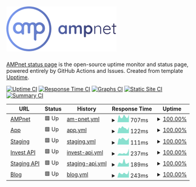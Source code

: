 # [![AMPnet](./assets/ampnet.png)](https://ampnet.io)

[AMPnet status page](https://status.ampnet.io) is the open-source uptime monitor and status page, powered entirely by GitHub Actions and Issues.
Created from template [Upptime](https://github.com/upptime/upptime).

[![Uptime CI](https://github.com/AMPnet/status/workflows/Uptime%20CI/badge.svg)](https://github.com/AMPnet/status/actions?query=workflow%3A%22Uptime+CI%22)
[![Response Time CI](https://github.com/AMPnet/status/workflows/Response%20Time%20CI/badge.svg)](https://github.com/AMPnet/status/actions?query=workflow%3A%22Response+Time+CI%22)
[![Graphs CI](https://github.com/AMPnet/status/workflows/Graphs%20CI/badge.svg)](https://github.com/AMPnet/status/actions?query=workflow%3A%22Graphs+CI%22)
[![Static Site CI](https://github.com/AMPnet/status/workflows/Static%20Site%20CI/badge.svg)](https://github.com/AMPnet/status/actions?query=workflow%3A%22Static+Site+CI%22)
[![Summary CI](https://github.com/AMPnet/status/workflows/Summary%20CI/badge.svg)](https://github.com/AMPnet/status/actions?query=workflow%3A%22Summary+CI%22)

<!--start: status pages-->
<!-- This summary is generated by Upptime (https://github.com/upptime/upptime) -->
<!-- Do not edit this manually, your changes will be overwritten -->
<!-- prettier-ignore -->
| URL | Status | History | Response Time | Uptime |
| --- | ------ | ------- | ------------- | ------ |
| <img alt="" src="https://favicons.githubusercontent.com/ampnet.io" height="13"> [AMPnet](https://ampnet.io) | 🟩 Up | [am-pnet.yml](https://github.com/AMPnet/status/commits/HEAD/history/am-pnet.yml) | <details><summary><img alt="Response time graph" src="./graphs/am-pnet/response-time-week.png" height="20"> 707ms</summary><br><a href="https://status.ampnet.io/history/am-pnet"><img alt="Response time 320" src="https://img.shields.io/endpoint?url=https%3A%2F%2Fraw.githubusercontent.com%2FAMPnet%2Fstatus%2FHEAD%2Fapi%2Fam-pnet%2Fresponse-time.json"></a><br><a href="https://status.ampnet.io/history/am-pnet"><img alt="24-hour response time 865" src="https://img.shields.io/endpoint?url=https%3A%2F%2Fraw.githubusercontent.com%2FAMPnet%2Fstatus%2FHEAD%2Fapi%2Fam-pnet%2Fresponse-time-day.json"></a><br><a href="https://status.ampnet.io/history/am-pnet"><img alt="7-day response time 707" src="https://img.shields.io/endpoint?url=https%3A%2F%2Fraw.githubusercontent.com%2FAMPnet%2Fstatus%2FHEAD%2Fapi%2Fam-pnet%2Fresponse-time-week.json"></a><br><a href="https://status.ampnet.io/history/am-pnet"><img alt="30-day response time 705" src="https://img.shields.io/endpoint?url=https%3A%2F%2Fraw.githubusercontent.com%2FAMPnet%2Fstatus%2FHEAD%2Fapi%2Fam-pnet%2Fresponse-time-month.json"></a><br><a href="https://status.ampnet.io/history/am-pnet"><img alt="1-year response time 320" src="https://img.shields.io/endpoint?url=https%3A%2F%2Fraw.githubusercontent.com%2FAMPnet%2Fstatus%2FHEAD%2Fapi%2Fam-pnet%2Fresponse-time-year.json"></a></details> | <details><summary><a href="https://status.ampnet.io/history/am-pnet">100.00%</a></summary><a href="https://status.ampnet.io/history/am-pnet"><img alt="All-time uptime 99.42%" src="https://img.shields.io/endpoint?url=https%3A%2F%2Fraw.githubusercontent.com%2FAMPnet%2Fstatus%2FHEAD%2Fapi%2Fam-pnet%2Fuptime.json"></a><br><a href="https://status.ampnet.io/history/am-pnet"><img alt="24-hour uptime 100.00%" src="https://img.shields.io/endpoint?url=https%3A%2F%2Fraw.githubusercontent.com%2FAMPnet%2Fstatus%2FHEAD%2Fapi%2Fam-pnet%2Fuptime-day.json"></a><br><a href="https://status.ampnet.io/history/am-pnet"><img alt="7-day uptime 100.00%" src="https://img.shields.io/endpoint?url=https%3A%2F%2Fraw.githubusercontent.com%2FAMPnet%2Fstatus%2FHEAD%2Fapi%2Fam-pnet%2Fuptime-week.json"></a><br><a href="https://status.ampnet.io/history/am-pnet"><img alt="30-day uptime 97.52%" src="https://img.shields.io/endpoint?url=https%3A%2F%2Fraw.githubusercontent.com%2FAMPnet%2Fstatus%2FHEAD%2Fapi%2Fam-pnet%2Fuptime-month.json"></a><br><a href="https://status.ampnet.io/history/am-pnet"><img alt="1-year uptime 99.42%" src="https://img.shields.io/endpoint?url=https%3A%2F%2Fraw.githubusercontent.com%2FAMPnet%2Fstatus%2FHEAD%2Fapi%2Fam-pnet%2Fuptime-year.json"></a></details>
| <img alt="" src="https://favicons.githubusercontent.com/invest.ampnet.io" height="13"> [App](https://invest.ampnet.io) | 🟩 Up | [app.yml](https://github.com/AMPnet/status/commits/HEAD/history/app.yml) | <details><summary><img alt="Response time graph" src="./graphs/app/response-time-week.png" height="20"> 122ms</summary><br><a href="https://status.ampnet.io/history/app"><img alt="Response time 219" src="https://img.shields.io/endpoint?url=https%3A%2F%2Fraw.githubusercontent.com%2FAMPnet%2Fstatus%2FHEAD%2Fapi%2Fapp%2Fresponse-time.json"></a><br><a href="https://status.ampnet.io/history/app"><img alt="24-hour response time 215" src="https://img.shields.io/endpoint?url=https%3A%2F%2Fraw.githubusercontent.com%2FAMPnet%2Fstatus%2FHEAD%2Fapi%2Fapp%2Fresponse-time-day.json"></a><br><a href="https://status.ampnet.io/history/app"><img alt="7-day response time 122" src="https://img.shields.io/endpoint?url=https%3A%2F%2Fraw.githubusercontent.com%2FAMPnet%2Fstatus%2FHEAD%2Fapi%2Fapp%2Fresponse-time-week.json"></a><br><a href="https://status.ampnet.io/history/app"><img alt="30-day response time 100" src="https://img.shields.io/endpoint?url=https%3A%2F%2Fraw.githubusercontent.com%2FAMPnet%2Fstatus%2FHEAD%2Fapi%2Fapp%2Fresponse-time-month.json"></a><br><a href="https://status.ampnet.io/history/app"><img alt="1-year response time 219" src="https://img.shields.io/endpoint?url=https%3A%2F%2Fraw.githubusercontent.com%2FAMPnet%2Fstatus%2FHEAD%2Fapi%2Fapp%2Fresponse-time-year.json"></a></details> | <details><summary><a href="https://status.ampnet.io/history/app">100.00%</a></summary><a href="https://status.ampnet.io/history/app"><img alt="All-time uptime 99.16%" src="https://img.shields.io/endpoint?url=https%3A%2F%2Fraw.githubusercontent.com%2FAMPnet%2Fstatus%2FHEAD%2Fapi%2Fapp%2Fuptime.json"></a><br><a href="https://status.ampnet.io/history/app"><img alt="24-hour uptime 100.00%" src="https://img.shields.io/endpoint?url=https%3A%2F%2Fraw.githubusercontent.com%2FAMPnet%2Fstatus%2FHEAD%2Fapi%2Fapp%2Fuptime-day.json"></a><br><a href="https://status.ampnet.io/history/app"><img alt="7-day uptime 100.00%" src="https://img.shields.io/endpoint?url=https%3A%2F%2Fraw.githubusercontent.com%2FAMPnet%2Fstatus%2FHEAD%2Fapi%2Fapp%2Fuptime-week.json"></a><br><a href="https://status.ampnet.io/history/app"><img alt="30-day uptime 100.00%" src="https://img.shields.io/endpoint?url=https%3A%2F%2Fraw.githubusercontent.com%2FAMPnet%2Fstatus%2FHEAD%2Fapi%2Fapp%2Fuptime-month.json"></a><br><a href="https://status.ampnet.io/history/app"><img alt="1-year uptime 99.16%" src="https://img.shields.io/endpoint?url=https%3A%2F%2Fraw.githubusercontent.com%2FAMPnet%2Fstatus%2FHEAD%2Fapi%2Fapp%2Fuptime-year.json"></a></details>
| <img alt="" src="https://favicons.githubusercontent.com/staging.ampnet.io" height="13"> [Staging](https://staging.ampnet.io) | 🟩 Up | [staging.yml](https://github.com/AMPnet/status/commits/HEAD/history/staging.yml) | <details><summary><img alt="Response time graph" src="./graphs/staging/response-time-week.png" height="20"> 111ms</summary><br><a href="https://status.ampnet.io/history/staging"><img alt="Response time 254" src="https://img.shields.io/endpoint?url=https%3A%2F%2Fraw.githubusercontent.com%2FAMPnet%2Fstatus%2FHEAD%2Fapi%2Fstaging%2Fresponse-time.json"></a><br><a href="https://status.ampnet.io/history/staging"><img alt="24-hour response time 112" src="https://img.shields.io/endpoint?url=https%3A%2F%2Fraw.githubusercontent.com%2FAMPnet%2Fstatus%2FHEAD%2Fapi%2Fstaging%2Fresponse-time-day.json"></a><br><a href="https://status.ampnet.io/history/staging"><img alt="7-day response time 111" src="https://img.shields.io/endpoint?url=https%3A%2F%2Fraw.githubusercontent.com%2FAMPnet%2Fstatus%2FHEAD%2Fapi%2Fstaging%2Fresponse-time-week.json"></a><br><a href="https://status.ampnet.io/history/staging"><img alt="30-day response time 117" src="https://img.shields.io/endpoint?url=https%3A%2F%2Fraw.githubusercontent.com%2FAMPnet%2Fstatus%2FHEAD%2Fapi%2Fstaging%2Fresponse-time-month.json"></a><br><a href="https://status.ampnet.io/history/staging"><img alt="1-year response time 254" src="https://img.shields.io/endpoint?url=https%3A%2F%2Fraw.githubusercontent.com%2FAMPnet%2Fstatus%2FHEAD%2Fapi%2Fstaging%2Fresponse-time-year.json"></a></details> | <details><summary><a href="https://status.ampnet.io/history/staging">100.00%</a></summary><a href="https://status.ampnet.io/history/staging"><img alt="All-time uptime 99.86%" src="https://img.shields.io/endpoint?url=https%3A%2F%2Fraw.githubusercontent.com%2FAMPnet%2Fstatus%2FHEAD%2Fapi%2Fstaging%2Fuptime.json"></a><br><a href="https://status.ampnet.io/history/staging"><img alt="24-hour uptime 100.00%" src="https://img.shields.io/endpoint?url=https%3A%2F%2Fraw.githubusercontent.com%2FAMPnet%2Fstatus%2FHEAD%2Fapi%2Fstaging%2Fuptime-day.json"></a><br><a href="https://status.ampnet.io/history/staging"><img alt="7-day uptime 100.00%" src="https://img.shields.io/endpoint?url=https%3A%2F%2Fraw.githubusercontent.com%2FAMPnet%2Fstatus%2FHEAD%2Fapi%2Fstaging%2Fuptime-week.json"></a><br><a href="https://status.ampnet.io/history/staging"><img alt="30-day uptime 100.00%" src="https://img.shields.io/endpoint?url=https%3A%2F%2Fraw.githubusercontent.com%2FAMPnet%2Fstatus%2FHEAD%2Fapi%2Fstaging%2Fuptime-month.json"></a><br><a href="https://status.ampnet.io/history/staging"><img alt="1-year uptime 99.86%" src="https://img.shields.io/endpoint?url=https%3A%2F%2Fraw.githubusercontent.com%2FAMPnet%2Fstatus%2FHEAD%2Fapi%2Fstaging%2Fuptime-year.json"></a></details>
| <img alt="" src="https://favicons.githubusercontent.com/invest-api.ampnet.io" height="13"> [Invest API](https://invest-api.ampnet.io/monitoring/prometheus/targets) | 🟩 Up | [invest-api.yml](https://github.com/AMPnet/status/commits/HEAD/history/invest-api.yml) | <details><summary><img alt="Response time graph" src="./graphs/invest-api/response-time-week.png" height="20"> 237ms</summary><br><a href="https://status.ampnet.io/history/invest-api"><img alt="Response time 478" src="https://img.shields.io/endpoint?url=https%3A%2F%2Fraw.githubusercontent.com%2FAMPnet%2Fstatus%2FHEAD%2Fapi%2Finvest-api%2Fresponse-time.json"></a><br><a href="https://status.ampnet.io/history/invest-api"><img alt="24-hour response time 247" src="https://img.shields.io/endpoint?url=https%3A%2F%2Fraw.githubusercontent.com%2FAMPnet%2Fstatus%2FHEAD%2Fapi%2Finvest-api%2Fresponse-time-day.json"></a><br><a href="https://status.ampnet.io/history/invest-api"><img alt="7-day response time 237" src="https://img.shields.io/endpoint?url=https%3A%2F%2Fraw.githubusercontent.com%2FAMPnet%2Fstatus%2FHEAD%2Fapi%2Finvest-api%2Fresponse-time-week.json"></a><br><a href="https://status.ampnet.io/history/invest-api"><img alt="30-day response time 225" src="https://img.shields.io/endpoint?url=https%3A%2F%2Fraw.githubusercontent.com%2FAMPnet%2Fstatus%2FHEAD%2Fapi%2Finvest-api%2Fresponse-time-month.json"></a><br><a href="https://status.ampnet.io/history/invest-api"><img alt="1-year response time 478" src="https://img.shields.io/endpoint?url=https%3A%2F%2Fraw.githubusercontent.com%2FAMPnet%2Fstatus%2FHEAD%2Fapi%2Finvest-api%2Fresponse-time-year.json"></a></details> | <details><summary><a href="https://status.ampnet.io/history/invest-api">100.00%</a></summary><a href="https://status.ampnet.io/history/invest-api"><img alt="All-time uptime 99.62%" src="https://img.shields.io/endpoint?url=https%3A%2F%2Fraw.githubusercontent.com%2FAMPnet%2Fstatus%2FHEAD%2Fapi%2Finvest-api%2Fuptime.json"></a><br><a href="https://status.ampnet.io/history/invest-api"><img alt="24-hour uptime 100.00%" src="https://img.shields.io/endpoint?url=https%3A%2F%2Fraw.githubusercontent.com%2FAMPnet%2Fstatus%2FHEAD%2Fapi%2Finvest-api%2Fuptime-day.json"></a><br><a href="https://status.ampnet.io/history/invest-api"><img alt="7-day uptime 100.00%" src="https://img.shields.io/endpoint?url=https%3A%2F%2Fraw.githubusercontent.com%2FAMPnet%2Fstatus%2FHEAD%2Fapi%2Finvest-api%2Fuptime-week.json"></a><br><a href="https://status.ampnet.io/history/invest-api"><img alt="30-day uptime 100.00%" src="https://img.shields.io/endpoint?url=https%3A%2F%2Fraw.githubusercontent.com%2FAMPnet%2Fstatus%2FHEAD%2Fapi%2Finvest-api%2Fuptime-month.json"></a><br><a href="https://status.ampnet.io/history/invest-api"><img alt="1-year uptime 99.62%" src="https://img.shields.io/endpoint?url=https%3A%2F%2Fraw.githubusercontent.com%2FAMPnet%2Fstatus%2FHEAD%2Fapi%2Finvest-api%2Fuptime-year.json"></a></details>
| <img alt="" src="https://favicons.githubusercontent.com/eth-staging.ampnet.io" height="13"> [Staging API](https://eth-staging.ampnet.io/monitoring/prometheus/targets) | 🟩 Up | [staging-api.yml](https://github.com/AMPnet/status/commits/HEAD/history/staging-api.yml) | <details><summary><img alt="Response time graph" src="./graphs/staging-api/response-time-week.png" height="20"> 189ms</summary><br><a href="https://status.ampnet.io/history/staging-api"><img alt="Response time 213" src="https://img.shields.io/endpoint?url=https%3A%2F%2Fraw.githubusercontent.com%2FAMPnet%2Fstatus%2FHEAD%2Fapi%2Fstaging-api%2Fresponse-time.json"></a><br><a href="https://status.ampnet.io/history/staging-api"><img alt="24-hour response time 223" src="https://img.shields.io/endpoint?url=https%3A%2F%2Fraw.githubusercontent.com%2FAMPnet%2Fstatus%2FHEAD%2Fapi%2Fstaging-api%2Fresponse-time-day.json"></a><br><a href="https://status.ampnet.io/history/staging-api"><img alt="7-day response time 189" src="https://img.shields.io/endpoint?url=https%3A%2F%2Fraw.githubusercontent.com%2FAMPnet%2Fstatus%2FHEAD%2Fapi%2Fstaging-api%2Fresponse-time-week.json"></a><br><a href="https://status.ampnet.io/history/staging-api"><img alt="30-day response time 191" src="https://img.shields.io/endpoint?url=https%3A%2F%2Fraw.githubusercontent.com%2FAMPnet%2Fstatus%2FHEAD%2Fapi%2Fstaging-api%2Fresponse-time-month.json"></a><br><a href="https://status.ampnet.io/history/staging-api"><img alt="1-year response time 213" src="https://img.shields.io/endpoint?url=https%3A%2F%2Fraw.githubusercontent.com%2FAMPnet%2Fstatus%2FHEAD%2Fapi%2Fstaging-api%2Fresponse-time-year.json"></a></details> | <details><summary><a href="https://status.ampnet.io/history/staging-api">100.00%</a></summary><a href="https://status.ampnet.io/history/staging-api"><img alt="All-time uptime 100.00%" src="https://img.shields.io/endpoint?url=https%3A%2F%2Fraw.githubusercontent.com%2FAMPnet%2Fstatus%2FHEAD%2Fapi%2Fstaging-api%2Fuptime.json"></a><br><a href="https://status.ampnet.io/history/staging-api"><img alt="24-hour uptime 100.00%" src="https://img.shields.io/endpoint?url=https%3A%2F%2Fraw.githubusercontent.com%2FAMPnet%2Fstatus%2FHEAD%2Fapi%2Fstaging-api%2Fuptime-day.json"></a><br><a href="https://status.ampnet.io/history/staging-api"><img alt="7-day uptime 100.00%" src="https://img.shields.io/endpoint?url=https%3A%2F%2Fraw.githubusercontent.com%2FAMPnet%2Fstatus%2FHEAD%2Fapi%2Fstaging-api%2Fuptime-week.json"></a><br><a href="https://status.ampnet.io/history/staging-api"><img alt="30-day uptime 100.00%" src="https://img.shields.io/endpoint?url=https%3A%2F%2Fraw.githubusercontent.com%2FAMPnet%2Fstatus%2FHEAD%2Fapi%2Fstaging-api%2Fuptime-month.json"></a><br><a href="https://status.ampnet.io/history/staging-api"><img alt="1-year uptime 100.00%" src="https://img.shields.io/endpoint?url=https%3A%2F%2Fraw.githubusercontent.com%2FAMPnet%2Fstatus%2FHEAD%2Fapi%2Fstaging-api%2Fuptime-year.json"></a></details>
| <img alt="" src="https://favicons.githubusercontent.com/blog.ampnet.io" height="13"> [Blog](https://blog.ampnet.io) | 🟩 Up | [blog.yml](https://github.com/AMPnet/status/commits/HEAD/history/blog.yml) | <details><summary><img alt="Response time graph" src="./graphs/blog/response-time-week.png" height="20"> 243ms</summary><br><a href="https://status.ampnet.io/history/blog"><img alt="Response time 362" src="https://img.shields.io/endpoint?url=https%3A%2F%2Fraw.githubusercontent.com%2FAMPnet%2Fstatus%2FHEAD%2Fapi%2Fblog%2Fresponse-time.json"></a><br><a href="https://status.ampnet.io/history/blog"><img alt="24-hour response time 260" src="https://img.shields.io/endpoint?url=https%3A%2F%2Fraw.githubusercontent.com%2FAMPnet%2Fstatus%2FHEAD%2Fapi%2Fblog%2Fresponse-time-day.json"></a><br><a href="https://status.ampnet.io/history/blog"><img alt="7-day response time 243" src="https://img.shields.io/endpoint?url=https%3A%2F%2Fraw.githubusercontent.com%2FAMPnet%2Fstatus%2FHEAD%2Fapi%2Fblog%2Fresponse-time-week.json"></a><br><a href="https://status.ampnet.io/history/blog"><img alt="30-day response time 251" src="https://img.shields.io/endpoint?url=https%3A%2F%2Fraw.githubusercontent.com%2FAMPnet%2Fstatus%2FHEAD%2Fapi%2Fblog%2Fresponse-time-month.json"></a><br><a href="https://status.ampnet.io/history/blog"><img alt="1-year response time 362" src="https://img.shields.io/endpoint?url=https%3A%2F%2Fraw.githubusercontent.com%2FAMPnet%2Fstatus%2FHEAD%2Fapi%2Fblog%2Fresponse-time-year.json"></a></details> | <details><summary><a href="https://status.ampnet.io/history/blog">100.00%</a></summary><a href="https://status.ampnet.io/history/blog"><img alt="All-time uptime 99.94%" src="https://img.shields.io/endpoint?url=https%3A%2F%2Fraw.githubusercontent.com%2FAMPnet%2Fstatus%2FHEAD%2Fapi%2Fblog%2Fuptime.json"></a><br><a href="https://status.ampnet.io/history/blog"><img alt="24-hour uptime 100.00%" src="https://img.shields.io/endpoint?url=https%3A%2F%2Fraw.githubusercontent.com%2FAMPnet%2Fstatus%2FHEAD%2Fapi%2Fblog%2Fuptime-day.json"></a><br><a href="https://status.ampnet.io/history/blog"><img alt="7-day uptime 100.00%" src="https://img.shields.io/endpoint?url=https%3A%2F%2Fraw.githubusercontent.com%2FAMPnet%2Fstatus%2FHEAD%2Fapi%2Fblog%2Fuptime-week.json"></a><br><a href="https://status.ampnet.io/history/blog"><img alt="30-day uptime 100.00%" src="https://img.shields.io/endpoint?url=https%3A%2F%2Fraw.githubusercontent.com%2FAMPnet%2Fstatus%2FHEAD%2Fapi%2Fblog%2Fuptime-month.json"></a><br><a href="https://status.ampnet.io/history/blog"><img alt="1-year uptime 99.94%" src="https://img.shields.io/endpoint?url=https%3A%2F%2Fraw.githubusercontent.com%2FAMPnet%2Fstatus%2FHEAD%2Fapi%2Fblog%2Fuptime-year.json"></a></details>

<!--end: status pages-->
